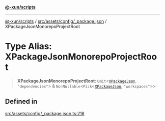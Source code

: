 [**@-xun/scripts**](../../../../../README.md)

***

[@-xun/scripts](../../../../../README.md) / [src/assets/config/\_package.json](../README.md) / XPackageJsonMonorepoProjectRoot

# Type Alias: XPackageJsonMonorepoProjectRoot

> **XPackageJsonMonorepoProjectRoot**: `Omit`\<[`XPackageJson`](XPackageJson.md), `"dependencies"`\> & `NonNullable`\<`Pick`\<[`XPackageJson`](XPackageJson.md), `"workspaces"`\>\>

## Defined in

[src/assets/config/\_package.json.ts:218](https://github.com/Xunnamius/xscripts/blob/395ccb9751d5eb5067af3fe099bacae7d9b7a116/src/assets/config/_package.json.ts#L218)
